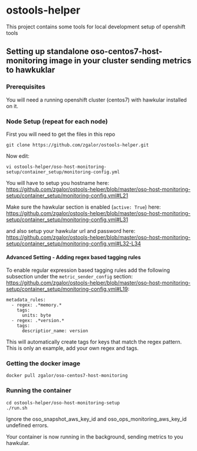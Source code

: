 # ostools-helper

This project contains some tools for local development setup of openshift tools

## Setting up standalone oso-centos7-host-monitoring image in your cluster sending metrics to hawkuklar

### Prerequisites

You will need a running openshift cluster (centos7) with hawkular installed on it.

### Node Setup (repeat for each node)

First you will need to get the files in this repo

```
git clone https://github.com/zgalor/ostools-helper.git
```

Now edit:

```
vi ostools-helper/oso-host-monitoring-setup/container_setup/monitoring-config.yml
```

You will have to setup you hostname here:
https://github.com/zgalor/ostools-helper/blob/master/oso-host-monitoring-setup/container_setup/monitoring-config.yml#L21

Make sure the hawkular section is enabled (```active: True```) here:
https://github.com/zgalor/ostools-helper/blob/master/oso-host-monitoring-setup/container_setup/monitoring-config.yml#L31

and also setup your hawkular url and password here: 
https://github.com/zgalor/ostools-helper/blob/master/oso-host-monitoring-setup/container_setup/monitoring-config.yml#L32-L34

#### Advanced Setting - Adding regex based tagging rules

To enable regular expression based tagging rules add the following subsection under the ```metric_sender_config``` section: 
https://github.com/zgalor/ostools-helper/blob/master/oso-host-monitoring-setup/container_setup/monitoring-config.yml#L19:

```
metadata_rules:
  - regex: .*memory.*
    tags:
      units: byte
  - regex: .*version.*
    tags:
      descriptior_name: version
```

This will automatically create tags for keys that match the regex pattern.
This is only an example, add your own regex and tags.

### Getting the docker image

```
docker pull zgalor/oso-centos7-host-monitoring
```

### Running the container
```
cd ostools-helper/oso-host-monitoring-setup
./run.sh
```

Ignore the oso_snapshot_aws_key_id and oso_ops_monitoring_aws_key_id undefined errors.

Your container is now running in the background, sending metrics to you hawkular.
